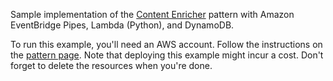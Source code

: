 Sample implementation of the [Content Enricher](https://www.enterpriseintegrationpatterns.com/patterns/messaging/DataEnricher.html) pattern with Amazon EventBridge Pipes, Lambda (Python), and DynamoDB. 

To run this example, you'll need an AWS account. Follow the instructions on the [pattern page](https://www.enterpriseintegrationpatterns.com/patterns/messaging/DataEnricher.html). Note that deploying this example might incur a cost. Don't forget to delete the resources when you're done.
